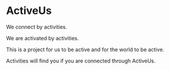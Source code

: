 # ActiveUs

We connect by activities.

We are activated by activities.

This is a project for us to be active and for the world to be active.

Activities will find you if you are connected through ActiveUs.
